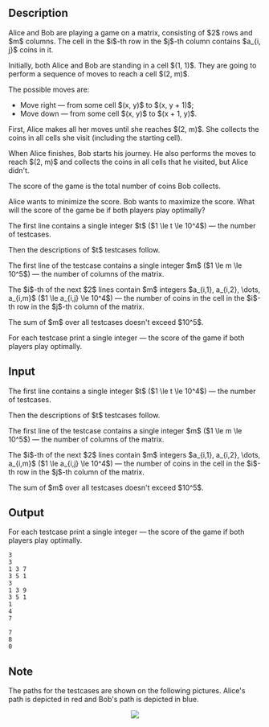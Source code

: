 ## Description

<div><p>Alice and Bob are playing a game on a matrix, consisting of $2$ rows and $m$ columns. The cell in the $i$-th row in the $j$-th column contains $a_{i, j}$ coins in it.</p><p>Initially, both Alice and Bob are standing in a cell $(1, 1)$. They are going to perform a sequence of moves to reach a cell $(2, m)$.</p><p>The possible moves are: </p><ul> <li> Move right&nbsp;— from some cell $(x, y)$ to $(x, y + 1)$; </li><li> Move down&nbsp;— from some cell $(x, y)$ to $(x + 1, y)$. </li></ul><p>First, Alice makes <span class="tex-font-style-bf">all her moves</span> until she reaches $(2, m)$. She collects the coins in all cells she visit (including the starting cell).</p><p>When Alice finishes, Bob starts his journey. He also performs the moves to reach $(2, m)$ and collects the coins in all cells that he visited, <span class="tex-font-style-bf">but Alice didn't</span>.</p><p>The score of the game is the total number of coins Bob collects.</p><p>Alice wants to minimize the score. Bob wants to maximize the score. What will the score of the game be if both players play optimally?</p></div><div class="input-specification"><p>The first line contains a single integer $t$ ($1 \le t \le 10^4$)&nbsp;— the number of testcases.</p><p>Then the descriptions of $t$ testcases follow.</p><p>The first line of the testcase contains a single integer $m$ ($1 \le m \le 10^5$)&nbsp;— the number of columns of the matrix.</p><p>The $i$-th of the next $2$ lines contain $m$ integers $a_{i,1}, a_{i,2}, \dots, a_{i,m}$ ($1 \le a_{i,j} \le 10^4$)&nbsp;— the number of coins in the cell in the $i$-th row in the $j$-th column of the matrix.</p><p>The sum of $m$ over all testcases doesn't exceed $10^5$.</p></div><div class="output-specification"><p>For each testcase print a single integer&nbsp;— the score of the game if both players play optimally.</p></div>

## Input

<p>The first line contains a single integer $t$ ($1 \le t \le 10^4$)&nbsp;— the number of testcases.</p><p>Then the descriptions of $t$ testcases follow.</p><p>The first line of the testcase contains a single integer $m$ ($1 \le m \le 10^5$)&nbsp;— the number of columns of the matrix.</p><p>The $i$-th of the next $2$ lines contain $m$ integers $a_{i,1}, a_{i,2}, \dots, a_{i,m}$ ($1 \le a_{i,j} \le 10^4$)&nbsp;— the number of coins in the cell in the $i$-th row in the $j$-th column of the matrix.</p><p>The sum of $m$ over all testcases doesn't exceed $10^5$.</p>

## Output

<p>For each testcase print a single integer&nbsp;— the score of the game if both players play optimally.</p>





```input1
3
3
1 3 7
3 5 1
3
1 3 9
3 5 1
1
4
7
```




```output1
7
8
0
```



## Note

<p>The paths for the testcases are shown on the following pictures. Alice's path is depicted in red and Bob's path is depicted in blue.</p><center> <img class="tex-graphics" src="file://a0eZZUWz.png" style="max-width: 100.0%;max-height: 100.0%;"> </center>
